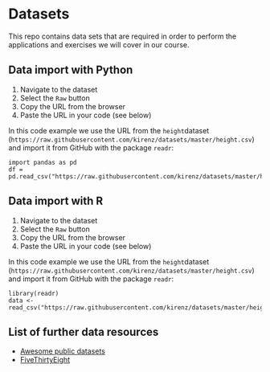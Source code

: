 # Datasets

This repo contains data sets that are required in order to perform the applications and exercises we will cover in our course. 

## Data import with Python

 1) Navigate to the dataset 
 2) Select the `Raw` button 
 3) Copy the URL from the browser
 4) Paste the URL in your code (see below) 
 
In this code example we use the URL from the `height`dataset (`https://raw.githubusercontent.com/kirenz/datasets/master/height.csv`) and import it from GitHub with the package `readr`: 

```{python}
import pandas as pd
df = pd.read_csv("https://raw.githubusercontent.com/kirenz/datasets/master/height.csv")
```

## Data import with R

 1) Navigate to the dataset 
 2) Select the `Raw` button 
 3) Copy the URL from the browser
 4) Paste the URL in your code (see below) 
 
In this code example we use the URL from the `height`dataset (`https://raw.githubusercontent.com/kirenz/datasets/master/height.csv`) and import it from GitHub with the package `readr`: 

```{r}
library(readr)
data <- read_csv("https://raw.githubusercontent.com/kirenz/datasets/master/height.csv")
```

## List of further data resources

- [Awesome public datasets](https://github.com/awesomedata/awesome-public-datasets)
- [FiveThirtyEight](https://data.fivethirtyeight.com)
